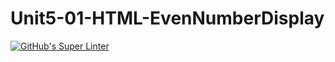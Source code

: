 # Unit5-01-HTML-EvenNumberDisplay
[![GitHub's Super Linter](https://github.com/ICS20-Programming-PJLobetti/Unit5-01-HTML-EvenNumberDisplay/workflows/GitHub's%20Super%20Linter/badge.svg)](https://github.com/ICS20-Programming-PJLobetti/Unit5-01-HTML-EvenNumberDisplay/actions)